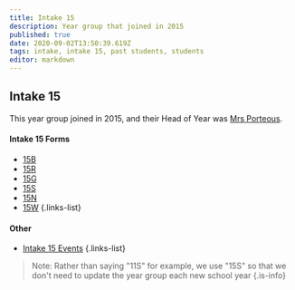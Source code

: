 ```yaml
---
title: Intake 15
description: Year group that joined in 2015
published: true
date: 2020-09-02T13:50:39.619Z
tags: intake, intake 15, past students, students
editor: markdown
---
```


## Intake 15
This year group joined in 2015, and their Head of Year was [Mrs Porteous](/teachers/mrs-porteous).

#### Intake 15 Forms
- [15B](/students/intake15/b)
- [15R](/students/intake15/r)
- [15G](/students/intake15/g)
- [15S](/students/intake15/s)
- [15N](/students/intake15/n)
- [15W](/students/intake15/w)
{.links-list}

#### Other
- [Intake 15 Events](/students/intake15/events)
{.links-list}

> Note:  Rather than saying "11S" for example, we use "15S" so that we don't need to update the year group each new school year
{.is-info}